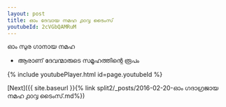 ```yaml
---
layout: post
title: ഓം ദേവായ നമഹ ൧൦൮ ടൈംസ്
youtubeId: 2cVGbQAMRuM
---
```

 
 
 ഓം സുര ഗാനായ നമഹ 
 
 -  ആരാണ് ദേവന്മാരുടെ സമൂഹത്തിന്റെ രൂപം 
 
  
 
  
 
 
 
 
 
 


{% include youtubePlayer.html id=page.youtubeId %}
 
[Next]({{ site.baseurl }}{% link  split2/_posts/2016-02-20-ഓം ഗദാഗ്രജായ നമഹ ൧൦൮ ടൈംസ്.md%})
 
